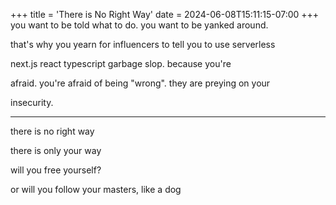+++
title = 'There is No Right Way'
date = 2024-06-08T15:11:15-07:00
+++
you want to be told what to do. you want to be yanked around.

that's why you yearn for influencers to tell you to use serverless

next.js react typescript garbage slop. because you're

afraid. you're afraid of being "wrong". they are preying on your

insecurity.

---

there is no right way

there is only your way

will you free yourself?

or will you follow your masters, like a dog
